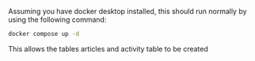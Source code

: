Assuming you have docker desktop installed, this should run normally by using
the following command:

```bash
docker compose up -d
```

This allows the tables articles and activity table to be created

